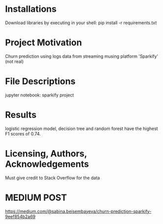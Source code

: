 # Installations

Download libraries by executing in your shell: pip install -r requirements.txt


# Project Motivation

Churn prediction using logs data from streaming musing platform 'Sparkify' (not real)


# File Descriptions

jupyter notebook: sparkify project


# Results

logistic regression model, decision tree and random forest have the highest F1 scores of 0.74. 


# Licensing, Authors, Acknowledgements

Must give credit to Stack Overflow for the data

# MEDIUM POST
https://medium.com/@sabina.beisembayeva/churn-prediction-sparkify-9eef854b2a69
